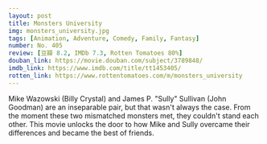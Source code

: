 ```yaml
---
layout: post 
title: Monsters University
img: monsters_university.jpg
tags: [Animation, Adventure, Comedy, Family, Fantasy]
number: No. 405
review: [豆瓣 8.2, IMDb 7.3, Rotten Tomatoes 80%]
douban_link: https://movie.douban.com/subject/3789848/
imdb_link: https://www.imdb.com/title/tt1453405/
rotten_link: https://www.rottentomatoes.com/m/monsters_university
---
```


Mike Wazowski (Billy Crystal) and James P. "Sully" Sullivan (John Goodman) are an inseparable pair, but that wasn't always the case. From the moment these two mismatched monsters met, they couldn't stand each other. This movie unlocks the door to how Mike and Sully overcame their differences and became the best of friends.